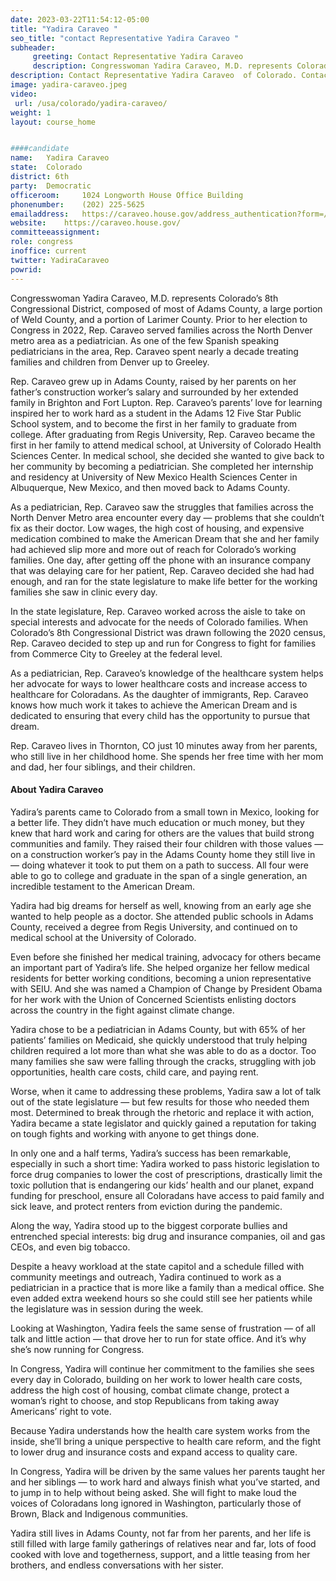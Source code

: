 ```yaml
---
date: 2023-03-22T11:54:12-05:00
title: "Yadira Caraveo "
seo_title: "contact Representative Yadira Caraveo "
subheader:
     greeting: Contact Representative Yadira Caraveo  
     description: Congresswoman Yadira Caraveo, M.D. represents Colorado’s 8th Congressional District, composed of most of Adams County, a large portion of Weld County, and a portion of Larimer County.
description: Contact Representative Yadira Caraveo  of Colorado. Contact information for Yadira Caraveo  includes email address, phone number, and mailing address.
image: yadira-caraveo.jpeg
video: 
 url: /usa/colorado/yadira-caraveo/
weight: 1
layout: course_home


####candidate
name:	Yadira Caraveo 
state:	Colorado
district: 6th
party:	Democratic
officeroom:		1024 Longworth House Office Building
phonenumber:	(202) 225-5625
emailaddress:	https://caraveo.house.gov/address_authentication?form=/contact
website:	https://caraveo.house.gov/
committeeassignment: 
role: congress
inoffice: current
twitter: YadiraCaraveo
powrid: 
---
```


Congresswoman Yadira Caraveo, M.D. represents Colorado’s 8th Congressional District, composed of most of Adams County, a large portion of Weld County, and a portion of Larimer County. Prior to her election to Congress in 2022, Rep. Caraveo served families across the North Denver metro area as a pediatrician. As one of the few Spanish speaking pediatricians in the area, Rep. Caraveo spent nearly a decade treating families and children from Denver up to Greeley.
 
Rep. Caraveo grew up in Adams County, raised by her parents on her father’s construction worker’s salary and surrounded by her extended family in Brighton and Fort Lupton. Rep. Caraveo’s parents’ love for learning inspired her to work hard as a student in the Adams 12 Five Star Public School system, and to become the first in her family to graduate from college. After graduating from Regis University, Rep. Caraveo became the first in her family to attend medical school, at University of Colorado Health Sciences Center. In medical school, she decided she wanted to give back to her community by becoming a pediatrician. She completed her internship and residency at University of New Mexico Health Sciences Center in Albuquerque, New Mexico, and then moved back to Adams County.
 
As a pediatrician, Rep. Caraveo saw the struggles that families across the North Denver Metro area encounter every day — problems that she couldn’t fix as their doctor. Low wages, the high cost of housing, and expensive medication combined to make the American Dream that she and her family had achieved slip more and more out of reach for Colorado’s working families. One day, after getting off the phone with an insurance company that was delaying care for her patient, Rep. Caraveo decided she had had enough, and ran for the state legislature to make life better for the working families she saw in clinic every day.
 
In the state legislature, Rep. Caraveo worked across the aisle to take on special interests and advocate for the needs of Colorado families. When Colorado’s 8th Congressional District was drawn following the 2020 census, Rep. Caraveo decided to step up and run for Congress to fight for families from Commerce City to Greeley at the federal level.
 
As a pediatrician, Rep. Caraveo’s knowledge of the healthcare system helps her advocate for ways to lower healthcare costs and increase access to healthcare for Coloradans. As the daughter of immigrants, Rep. Caraveo knows how much work it takes to achieve the American Dream and is dedicated to ensuring that every child has the opportunity to pursue that dream.
 
Rep. Caraveo lives in Thornton, CO just 10 minutes away from her parents, who still live in her childhood home. She spends her free time with her mom and dad, her four siblings, and their children.

#### About Yadira Caraveo
Yadira’s parents came to Colorado from a small town in Mexico, looking for a better life.  They didn’t have much education or much money, but they knew that hard work and caring for others are the values that build strong communities and family. They raised their four children with those values — on a construction worker’s pay in the Adams County home they still live in — doing whatever it took to put them on a path to success. All four were able to go to college and graduate in the span of a single generation, an incredible testament to the American Dream.

Yadira had big dreams for herself as well, knowing from an early age she wanted to help people as a doctor. She attended public schools in Adams County, received a degree from Regis University, and continued on to medical school at the University of Colorado.

Even before she finished her medical training, advocacy for others became an important part of Yadira’s life. She helped organize her fellow medical residents for better working conditions, becoming a union representative with SEIU. And she was named a Champion of Change by President Obama for her work with the ​​Union of Concerned Scientists enlisting doctors across the country in the fight against climate change.

Yadira chose to be a pediatrician in Adams County, but with 65% of her patients’ families on Medicaid, she quickly understood that truly helping children required a lot more than what she was able to do as a doctor. Too many families she saw were falling through the cracks, struggling with job opportunities, health care costs, child care, and paying rent.

Worse, when it came to addressing these problems, Yadira saw a lot of talk out of the state legislature — but few results for those who needed them most. Determined to break through the rhetoric and replace it with action, Yadira became a state legislator and quickly gained a reputation for taking on tough fights and working with anyone to get things done. 

In only one and a half terms, Yadira’s success has been remarkable, especially in such a short time: Yadira worked to pass historic legislation to force drug companies to lower the cost of prescriptions, drastically limit the toxic pollution that is endangering our kids’ health and our planet, expand funding for preschool, ensure all Coloradans have access to paid family and sick leave, and protect renters from eviction during the pandemic.

Along the way, Yadira stood up to the biggest corporate bullies and entrenched special interests: big drug and insurance companies, oil and gas CEOs, and even big tobacco. 

Despite a heavy workload at the state capitol and a schedule filled with community meetings and outreach, Yadira continued to work as a pediatrician in a practice that is more like a family than a medical office. She even added extra weekend hours so she could still see her patients while the legislature was in session during the week.

Looking at Washington, Yadira feels the same sense of frustration — of all talk and little action — that drove her to run for state office.  And it’s why she’s now running for Congress.

In Congress, Yadira will continue her commitment to the families she sees every day in Colorado, building on her work to lower health care costs, address the high cost of housing, combat climate change, protect a woman’s right to choose, and stop Republicans from taking away Americans’ right to vote.

Because Yadira understands how the health care system works from the inside, she’ll bring a unique perspective to health care reform, and the fight to lower drug and insurance costs and expand access to quality care.  

In Congress, Yadira will be driven by the same values her parents taught her and her siblings — to work hard and always finish what you’ve started, and to jump in to help without being asked.  She will fight to make loud the voices of Coloradans long ignored in Washington, particularly those of Brown, Black and Indigenous communities.

Yadira still lives in Adams County, not far from her parents, and her life is still filled with large family gatherings of relatives near and far, lots of food cooked with love and togetherness, support, and a little teasing from her brothers, and endless conversations with her sister.

​